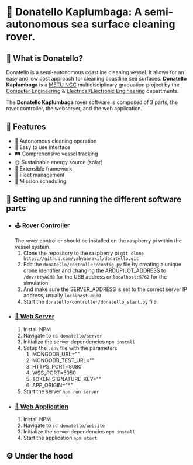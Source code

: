 # 🐢 Donatello Kaplumbaga: A semi-autonomous sea surface cleaning rover.

## 💫  What is Donatello?
Donatello is a semi-autonomous coastline cleaning vessel. It allows for an easy and low cost approach for cleaning coastline sea surfaces.
**Donatello Kaplumbaga** is a [METU NCC](https://ncc.metu.edu.tr/) multidisciplinary graduation project by the [Computer Engineering](https://ncc.metu.edu.tr/cng/home) & [Electrical/Electronic Engineering](https://ncc.metu.edu.tr/eee/home) departments.

The **Donatello Kaplumbaga** rover software is composed of 3 parts, the rover controller, the webserver, and the web application.

## 💫  Features
 - 🤖 Autonomous cleaning operation
 - 👤 Easy to use interface
 - 🛤️ Comprehensive vessel tracking
 - 🌞 Sustainable energy source (solar)
 - 🧮 Extensible framework
 - 🚚 Fleet management
 - 📅 Mission scheduling

## 📖 Setting up and running the different software parts
 - ### [🕹️ Rover Controller](#)
    The rover controller should be installed on the raspberry pi within the vessel system.
    1. Clone the repository to the raspberry pi `git clone https://github.com/yahyaarakil/donatello.git`
    2. Edit the `donatello/controller/config.py` file by creating a unique drone identifier and changing the ARDUPILOT_ADDRESS to `/dev/ttyACM0` for the USB address or `localhost:5762` for the simulation
    3. And make sure the SERVER_ADDRESS is set to the correct server IP address, usually `localhost:8080`
    4. Start the `donatello/controller/donatello_start.py` file
 - ### [📡 Web Server](#)
    1. Install NPM
    2. Navigate to `cd donatello/server`
    3. Initialize the server dependencies `npm install`
    4. Setup the `.env` file with the parameters
       1. MONGODB_URL=""
       2. MONGODB_TEST_URL=""
       3. HTTPS_PORT=8080
       4. WSS_PORT=5050
       5. TOKEN_SIGNATURE_KEY=""
       6. APP_ORIGIN="*"
    5. Start the server `npm run server`
 - ### [📱 Web Application](#)
    1. Install NPM
    2. Navigate to `cd donatello/website`
    3. Initialize the server dependencies `npm install`
    4. Start the application `npm start`

## ⚙️ Under the hood
